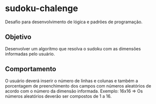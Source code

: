 # sudoku-chalenge
Desafio para desenvolvimento de lógica e padrões de programação.
## Objetivo
Desenvolver um algoritmo que resolva o sudoku com as dimensões informadas pelo usuário.
## Comportamento
O usuário deverá inserir o número de linhas e colunas e também a porcentagem de preenchimento
dos campos com números aleatórios de acordo com o número da dimensão informada.
Exemplo: 16x16 => Os números aleatórios deverão ser compostos de 1 a 16.
